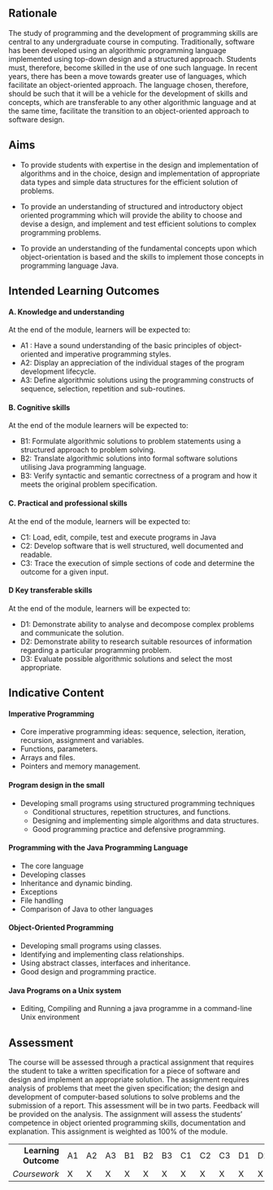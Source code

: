 ## Rationale
The study of programming and the development of programming skills are central to any undergraduate course in computing. Traditionally, software has been developed using an algorithmic programming language implemented using top-down design and a structured approach. Students must, therefore, become skilled in the use of one such language. In recent years, there has been a move towards greater use of languages, which facilitate an object-oriented approach. The language chosen, therefore, should be such that it will be a vehicle for the development of skills and concepts, which are transferable to any other algorithmic language and at the same time, facilitate the transition to an object-oriented approach to software design. 

## Aims
* To provide students with expertise in the design and implementation of algorithms and in the choice, design and implementation of appropriate data types and simple data structures for the efficient solution of problems.

* To provide an understanding of structured and introductory object oriented programming which will provide the ability to choose and devise a design, and implement and test efficient solutions to complex programming problems.

* To provide an understanding of the fundamental concepts upon which object-orientation is based and the skills to implement those concepts in programming language Java.

## Intended Learning Outcomes

#### A. Knowledge and understanding
At the end of the module, learners will be expected to:
* A1 : Have a sound understanding of the basic principles of object-oriented and imperative programming styles.
* A2: Display an appreciation of the individual stages of the program development lifecycle.
* A3: Define algorithmic solutions using the programming constructs of sequence, selection, repetition and sub-routines.

#### B. Cognitive skills
At the end of the module learners will be expected to:
* B1: Formulate algorithmic solutions to problem statements using a structured approach to problem solving.
* B2: Translate algorithmic solutions into formal software solutions utilising Java programming language.
* B3:  Verify syntactic and semantic correctness of a program and how it meets the original problem specification.

#### C. Practical and professional skills
At the end of the module, learners will be expected to:
* C1: Load, edit, compile, test and execute programs in Java
* C2: Develop software that is well structured, well documented and readable.
* C3: Trace the execution of simple sections of code and determine the outcome for a given input.

#### D Key transferable skills 
At the end of the module, learners will be expected to:
* D1: Demonstrate ability to analyse and decompose complex problems and communicate the solution.
* D2: Demonstrate ability to research suitable resources of information regarding a particular programming problem.
* D3: Evaluate possible algorithmic solutions and select the most appropriate.

## Indicative Content

#### Imperative Programming
* Core imperative programming ideas: sequence, selection, iteration, recursion, assignment and variables.
* Functions, parameters.
* Arrays and files.
* Pointers and memory management.

#### Program design in the small
* Developing small programs using structured programming techniques
  * Conditional structures, repetition structures, and functions.
  * Designing and implementing simple algorithms and data structures.
  * Good programming practice and defensive programming.

#### Programming with the Java Programming Language
* The core language
* Developing classes
* Inheritance and dynamic binding.
* Exceptions
* File handling
* Comparison of Java to other languages

#### Object-Oriented Programming
* Developing small programs using classes.
* Identifying and implementing class relationships.
* Using abstract classes, interfaces and inheritance.
* Good design and programming practice.

#### Java Programs on a Unix system
* Editing, Compiling and Running a java programme in a command-line Unix environment

## Assessment 
The course will be assessed through a practical assignment that requires the student to take a written specification for a piece of software and design and implement an appropriate solution. The assignment requires analysis of problems that meet the given specification; the design and development of computer-based solutions to solve problems and the submission of a report. This assessment will be in two parts. Feedback will be provided on the analysis. The assignment will assess the students’ competence in object oriented programming skills, documentation and explanation. This assignment is weighted as 100% of the module. 

|   |   |   |   |   |   |   |   |   |   |   |   |   |
|---:|---|---|---|---|---|---|---|---|---|---|---|---|
| **Learning Outcome** | A1 | A2 | A3 | B1 | B2 | B3 | C1 | C2 | C3 | D1 | D2 | D3 |
| *Coursework* | X | X | X | X | X | X | X | X | X | X | X | X | 
